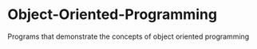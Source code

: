 # Object-Oriented-Programming
Programs that demonstrate the concepts of object oriented programming
